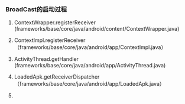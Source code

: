 ### BroadCast的启动过程

1. ContextWrapper.registerReceiver  (frameworks/base/core/java/android/content/ContextWrapper.java)

2. ContextImpl.registerReceiver  （frameworks/base/core/java/android/app/ContextImpl.java）

3. ActivityThread.getHandler  (frameworks/base/core/java/android/app/ActivityThread.java)

4. LoadedApk.getReceiverDispatcher  （frameworks/base/core/java/android/app/LoadedApk.java）

5. 